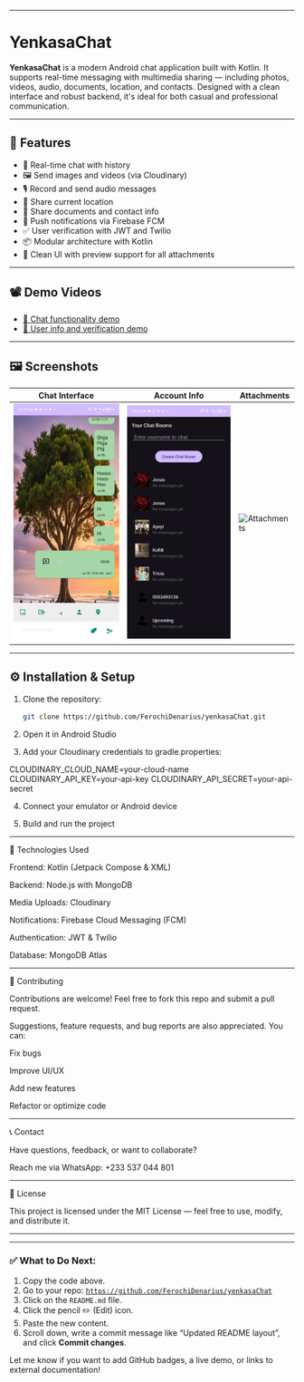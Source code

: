 
---

# YenkasaChat

**YenkasaChat** is a modern Android chat application built with Kotlin. It supports real-time messaging with multimedia sharing — including photos, videos, audio, documents, location, and contacts. Designed with a clean interface and robust backend, it's ideal for both casual and professional communication.

---

## 🌟 Features

- 🔁 Real-time chat with history
- 🖼️ Send images and videos (via Cloudinary)
- 🎙️ Record and send audio messages
- 📍 Share current location
- 📂 Share documents and contact info
- 🔔 Push notifications via Firebase FCM
- ✅ User verification with JWT and Twilio
- 📦 Modular architecture with Kotlin
- 📲 Clean UI with preview support for all attachments

---

## 📽 Demo Videos

- [📱 Chat functionality demo](./Screen_Recording_20250709_003711.mp4)
- [👤 User info and verification demo](./Screen_Recording_20250709_002406.mp4)

---

## 🖼 Screenshots

| Chat Interface | Account Info | Attachments |
|----------------|--------------|-------------|
| ![Chat](Screenshot_20250709-003724.png) | ![Account](Screenshot_20250709-003507.png) | ![Attachments](Screenshot_20250709-003642.png) |

---

## ⚙ Installation & Setup

1. Clone the repository:
   ```bash
   git clone https://github.com/FerochiDenarius/yenkasaChat.git

2. Open it in Android Studio


3. Add your Cloudinary credentials to gradle.properties:

CLOUDINARY_CLOUD_NAME=your-cloud-name
CLOUDINARY_API_KEY=your-api-key
CLOUDINARY_API_SECRET=your-api-secret


4. Connect your emulator or Android device


5. Build and run the project




---

🧰 Technologies Used

Frontend: Kotlin (Jetpack Compose & XML)

Backend: Node.js with MongoDB

Media Uploads: Cloudinary

Notifications: Firebase Cloud Messaging (FCM)

Authentication: JWT & Twilio

Database: MongoDB Atlas



---

🙌 Contributing

Contributions are welcome! Feel free to fork this repo and submit a pull request.

Suggestions, feature requests, and bug reports are also appreciated. You can:

Fix bugs

Improve UI/UX

Add new features

Refactor or optimize code



---

📞 Contact

Have questions, feedback, or want to collaborate?

Reach me via WhatsApp: +233 537 044 801


---

📄 License

This project is licensed under the MIT License — feel free to use, modify, and distribute it.


---

---

### ✅ What to Do Next:

1. Copy the code above.
2. Go to your repo: [`https://github.com/FerochiDenarius/yenkasaChat`](https://github.com/FerochiDenarius/yenkasaChat)
3. Click on the `README.md` file.
4. Click the pencil ✏️ (Edit) icon.
5. Paste the new content.
6. Scroll down, write a commit message like “Updated README layout”, and click **Commit changes**.

Let me know if you want to add GitHub badges, a live demo, or links to external documentation!

